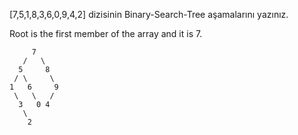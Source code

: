 [7,5,1,8,3,6,0,9,4,2] dizisinin Binary-Search-Tree aşamalarını yazınız.

Root is the first member of the array and it is 7.

         7
       /   \
      5     8
     / \     \
    1   6     9
     \   \   /
      3   0 4
       \
        2